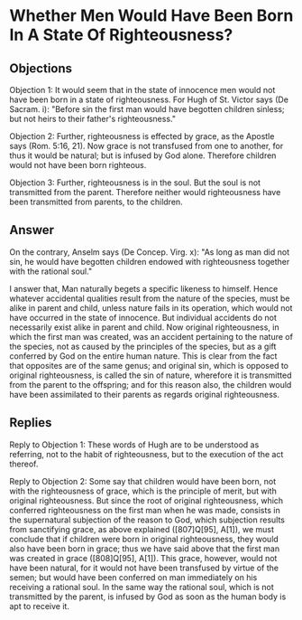 # Whether Men Would Have Been Born In A State Of Righteousness?

## Objections

Objection 1: It would seem that in the state of innocence men would not have been born in a state of righteousness. For Hugh of St. Victor says (De Sacram. i): "Before sin the first man would have begotten children sinless; but not heirs to their father's righteousness."

Objection 2: Further, righteousness is effected by grace, as the Apostle says (Rom. 5:16, 21). Now grace is not transfused from one to another, for thus it would be natural; but is infused by God alone. Therefore children would not have been born righteous.

Objection 3: Further, righteousness is in the soul. But the soul is not transmitted from the parent. Therefore neither would righteousness have been transmitted from parents, to the children.

## Answer

On the contrary, Anselm says (De Concep. Virg. x): "As long as man did not sin, he would have begotten children endowed with righteousness together with the rational soul."

I answer that, Man naturally begets a specific likeness to himself. Hence whatever accidental qualities result from the nature of the species, must be alike in parent and child, unless nature fails in its operation, which would not have occurred in the state of innocence. But individual accidents do not necessarily exist alike in parent and child. Now original righteousness, in which the first man was created, was an accident pertaining to the nature of the species, not as caused by the principles of the species, but as a gift conferred by God on the entire human nature. This is clear from the fact that opposites are of the same genus; and original sin, which is opposed to original righteousness, is called the sin of nature, wherefore it is transmitted from the parent to the offspring; and for this reason also, the children would have been assimilated to their parents as regards original righteousness.

## Replies

Reply to Objection 1: These words of Hugh are to be understood as referring, not to the habit of righteousness, but to the execution of the act thereof.

Reply to Objection 2: Some say that children would have been born, not with the righteousness of grace, which is the principle of merit, but with original righteousness. But since the root of original righteousness, which conferred righteousness on the first man when he was made, consists in the supernatural subjection of the reason to God, which subjection results from sanctifying grace, as above explained ([807]Q[95], A[1]), we must conclude that if children were born in original righteousness, they would also have been born in grace; thus we have said above that the first man was created in grace ([808]Q[95], A[1]). This grace, however, would not have been natural, for it would not have been transfused by virtue of the semen; but would have been conferred on man immediately on his receiving a rational soul. In the same way the rational soul, which is not transmitted by the parent, is infused by God as soon as the human body is apt to receive it.